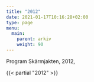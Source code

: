 ```yaml
---
title: "2012"
date: 2021-01-17T10:16:28+02:00
type: page
menu:
  main:
    parent: arkiv
    weight: 90
---
```


Program
Skärmjakten, 2012, 

{{< partial "2012" >}}
